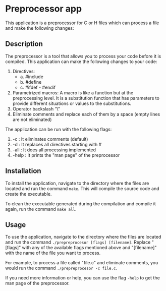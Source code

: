 # Preprocessor app
This application is a preprocessor for C or H files which can process a file and make the following changes:

## Description 
The preprocessor is a tool that allows you to process your code before it is compiled. This application can make the following changes to your code:

1. Directives:
    - a. #include
    - b. #define
    - c. #ifdef - #endif
2. Parametrized macros: A macro is like a function but at the preprocessing level. It is a substitution function that has parameters to provide different situations or values to the substitutions.
3. Operator backslash “\”
4. Eliminate comments and replace each of them by a space (empty lines are not eliminated)

The application can be run with the following flags:

1. -c : It eliminates comments (default)
2. -d : It replaces all directives starting with #
3. -all : It does all processing implemented
4. -help : It prints the "man page" of the preprocessor

## Installation
To install the application, navigate to the directory where the files are located and run the command `make`. This will compile the source code and create the executable.

To clean the executable generated during the compilation and compile it again, run the command `make all`.

## Usage
To use the application, navigate to the directory where the files are located and run the command `./prepreprocesor [flags] [filename]`. Replace "[flags]" with any of the available flags mentioned above and "[filename]" with the name of the file you want to process.

For example, to process a file called "file.c" and eliminate comments, you would run the command `./prepreprocesor -c file.c`.

If you need more information or help, you can use the flag `-help` to get the man page of the preprocessor.